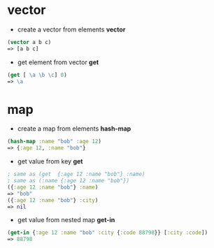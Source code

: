 # vector
- create a vector from elements **vector**
```clojure
(vector a b c)
=> [a b c]
```
- get element from vector **get**
```clojure
(get [ \a \b \c] 0)
=> \a
```


# map
- create a map from elements **hash-map**
```clojure
(hash-map :name "bob" :age 12)
=> {:age 12, :name "bob"}
```
- get value from key **get**
```clojure
; same as (get  {:age 12 :name "bob"} :name)
; same as (:name {:age 12 :name "bob"})
({:age 12 :name "bob"} :name)
=> "bob"
({:age 12 :name "bob"} :city)
=> nil
```
- get value from nested map **get-in**
```clojure
(get-in {:age 12 :name "bob" :city {:code 88798}} [:city :code])
=> 88798
```
